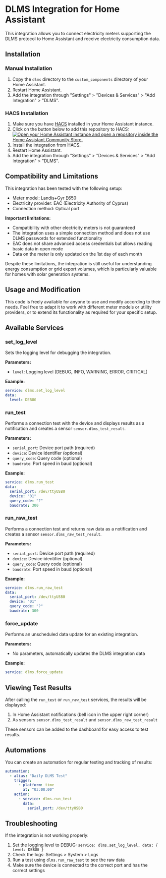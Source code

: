 # DLMS Integration for Home Assistant

This integration allows you to connect electricity meters supporting the DLMS protocol to Home Assistant
and receive electricity consumption data.

## Installation

### Manual Installation
1. Copy the `dlms` directory to the `custom_components` directory of your Home Assistant.
2. Restart Home Assistant.
3. Add the integration through "Settings" > "Devices & Services" > "Add Integration" > "DLMS".

### HACS Installation
1. Make sure you have [HACS](https://hacs.xyz/) installed in your Home Assistant instance.
2. Click on the button below to add this repository to HACS:
   [![Open your Home Assistant instance and open a repository inside the Home Assistant Community Store.](https://my.home-assistant.io/badges/hacs_repository.svg)](https://my.home-assistant.io/redirect/hacs_repository/?owner=USERNAME&repository=ha_dlms_meter&category=integration)
3. Install the integration from HACS.
4. Restart Home Assistant.
5. Add the integration through "Settings" > "Devices & Services" > "Add Integration" > "DLMS".

## Compatibility and Limitations

This integration has been tested with the following setup:
- Meter model: Landis+Gyr E650
- Electricity provider: EAC (Electricity Authority of Cyprus)
- Connection method: Optical port

**Important limitations:**
- Compatibility with other electricity meters is not guaranteed
- The integration uses a simple connection method and does not use DLMS passwords for extended functionality
- EAC does not share advanced access credentials but allows reading basic data in open mode
- Data on the meter is only updated on the 1st day of each month

Despite these limitations, the integration is still useful for understanding energy consumption or grid export volumes, which is particularly valuable for homes with solar generation systems.

## Usage and Modification

This code is freely available for anyone to use and modify according to their needs. Feel free to adapt it to work with different meter models or utility providers, or to extend its functionality as required for your specific setup.

## Available Services

### set_log_level

Sets the logging level for debugging the integration.

**Parameters:**
- `level`: Logging level (DEBUG, INFO, WARNING, ERROR, CRITICAL)

**Example:**
```yaml
service: dlms.set_log_level
data:
  level: DEBUG
```

### run_test

Performs a connection test with the device and displays results as a notification and creates a sensor `sensor.dlms_test_result`.

**Parameters:**
- `serial_port`: Device port path (required)
- `device`: Device identifier (optional)
- `query_code`: Query code (optional)
- `baudrate`: Port speed in baud (optional)

**Example:**
```yaml
service: dlms.run_test
data:
  serial_port: /dev/ttyUSB0
  device: "01"
  query_code: "?"
  baudrate: 300
```

### run_raw_test

Performs a connection test and returns raw data as a notification and creates a sensor `sensor.dlms_raw_test_result`.

**Parameters:**
- `serial_port`: Device port path (required)
- `device`: Device identifier (optional)
- `query_code`: Query code (optional)
- `baudrate`: Port speed in baud (optional)

**Example:**
```yaml
service: dlms.run_raw_test
data:
  serial_port: /dev/ttyUSB0
  device: "01"
  query_code: "?"
  baudrate: 300
```

### force_update

Performs an unscheduled data update for an existing integration.

**Parameters:**
- No parameters, automatically updates the DLMS integration data

**Example:**
```yaml
service: dlms.force_update
```

## Viewing Test Results

After calling the `run_test` or `run_raw_test` services, the results will be displayed:

1. In Home Assistant notifications (bell icon in the upper right corner)
2. As sensors `sensor.dlms_test_result` and `sensor.dlms_raw_test_result`

These sensors can be added to the dashboard for easy access to test results.

## Automations

You can create an automation for regular testing and tracking of results:

```yaml
automation:
  - alias: "Daily DLMS Test"
    trigger:
      - platform: time
        at: "03:00:00"
    action:
      - service: dlms.run_test
        data:
          serial_port: /dev/ttyUSB0
```

## Troubleshooting

If the integration is not working properly:

1. Set the logging level to DEBUG: `service: dlms.set_log_level, data: { level: DEBUG }`
2. Check the logs: Settings > System > Logs
3. Run a test using `dlms.run_raw_test` to see the raw data
4. Make sure the device is connected to the correct port and has the correct settings 